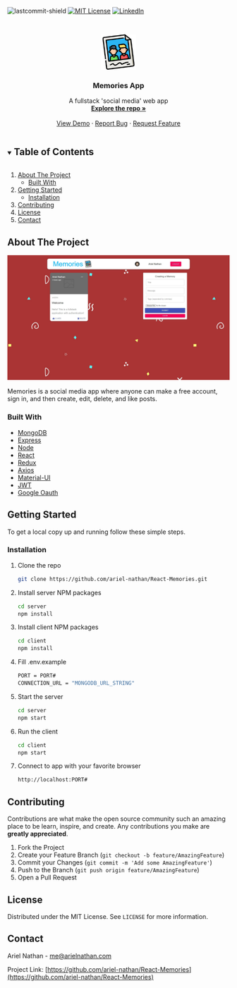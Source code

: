 <!--
*** Thanks for checking out the Best-README-Template. If you have a suggestion
*** that would make this better, please fork the repo and create a pull request
*** or simply open an issue with the tag "enhancement".
*** Thanks again! Now go create something AMAZING! :D
***
***
***
*** To avoid retyping too much info. Do a search and replace for the following:
*** ariel-nathan, React-Memories, twitter_handle, email, project_title, project_description
-->

<!-- PROJECT SHIELDS -->
<!--
*** I'm using markdown "reference style" links for readability.
*** Reference links are enclosed in brackets [ ] instead of parentheses ( ).
*** See the bottom of this document for the declaration of the reference variables
*** for contributors-url, forks-url, etc. This is an optional, concise syntax you may use.
*** https://www.markdownguide.org/basic-syntax/#reference-style-links
-->

![lastcommit-shield]
[![MIT License][license-shield]][license-url]
[![LinkedIn][linkedin-shield]][linkedin-url]

<!-- PROJECT LOGO -->
<br />
<p align="center">
  <a href="https://github.com/ariel-nathan/React-Memories">
    <img src="images/logo.png" alt="Logo" width="80" height="80">
  </a>

  <h3 align="center">Memories App</h3>

  <p align="center">
    A fullstack 'social media' web app
    <br />
    <a href="https://github.com/ariel-nathan/React-Memories"><strong>Explore the repo »</strong></a>
    <br />
    <br />
    <a href="https://reactmemories.netlify.app/">View Demo</a>
    ·
    <a href="https://github.com/ariel-nathan/React-Memories/issues">Report Bug</a>
    ·
    <a href="https://github.com/ariel-nathan/React-Memories/issues">Request Feature</a>
  </p>
</p>

<!-- TABLE OF CONTENTS -->
<details open="open">
  <summary><h2 style="display: inline-block">Table of Contents</h2></summary>
  <ol>
    <li>
      <a href="#about-the-project">About The Project</a>
      <ul>
        <li><a href="#built-with">Built With</a></li>
      </ul>
    </li>
    <li>
      <a href="#getting-started">Getting Started</a>
      <ul>
        <li><a href="#installation">Installation</a></li>
      </ul>
    </li>
    <li><a href="#contributing">Contributing</a></li>
    <li><a href="#license">License</a></li>
    <li><a href="#contact">Contact</a></li>
  </ol>
</details>

<!-- ABOUT THE PROJECT -->

## About The Project

<p align="center">
  <img src="images/memories-app.png" alt="app">
</p>

Memories is a social media app where anyone can make a free account, sign in, and then create, edit, delete, and like posts.

### Built With

- [MongoDB](https://www.mongodb.com/)
- [Express](https://expressjs.com/)
- [Node](https://nodejs.org/en/)
- [React](https://reactjs.org/)
- [Redux](https://react-redux.js.org/)
- [Axios](https://github.com/axios/axios)
- [Material-UI](https://material-ui.com/)
- [JWT](https://jwt.io/)
- [Google Oauth](https://developers.google.com/identity/protocols/oauth2)

<!-- GETTING STARTED -->

## Getting Started

To get a local copy up and running follow these simple steps.

### Installation

1. Clone the repo
   ```sh
   git clone https://github.com/ariel-nathan/React-Memories.git
   ```
2. Install server NPM packages
   ```sh
   cd server
   npm install
   ```
3. Install client NPM packages
   ```sh
   cd client
   npm install
   ```
4. Fill .env.example
   ```sh
   PORT = PORT#
   CONNECTION_URL = "MONGODB_URL_STRING"
   ```
5. Start the server
   ```sh
   cd server
   npm start
   ```
6. Run the client
   ```sh
   cd client
   npm start
   ```
7. Connect to app with your favorite browser
   ```sh
   http://localhost:PORT#
   ```

<!-- CONTRIBUTING -->

## Contributing

Contributions are what make the open source community such an amazing place to be learn, inspire, and create. Any contributions you make are **greatly appreciated**.

1. Fork the Project
2. Create your Feature Branch (`git checkout -b feature/AmazingFeature`)
3. Commit your Changes (`git commit -m 'Add some AmazingFeature'`)
4. Push to the Branch (`git push origin feature/AmazingFeature`)
5. Open a Pull Request

<!-- LICENSE -->

## License

Distributed under the MIT License. See `LICENSE` for more information.

<!-- CONTACT -->

## Contact

Ariel Nathan - me@arielnathan.com

Project Link: [https://github.com/ariel-nathan/React-Memories](https://github.com/ariel-nathan/React-Memories)

<!-- MARKDOWN LINKS & IMAGES -->
<!-- https://www.markdownguide.org/basic-syntax/#reference-style-links -->

[lastcommit-shield]: https://img.shields.io/github/last-commit/ariel-nathan/React-Memories/main?style=flat-square
[license-shield]: https://img.shields.io/github/license/ariel-nathan/React-Memories?style=flat-square
[license-url]: https://github.com/ariel-nathan/React-Memories/blob/master/LICENSE.txt
[linkedin-shield]: https://img.shields.io/badge/-LinkedIn-black.svg?style=flat-square&logo=linkedin&colorB=555
[linkedin-url]: https://linkedin.com/in/ariel-nathan
